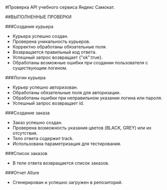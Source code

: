 #Проверка API учебного сервиса Яндекс Самокат.

##ВЫПОЛНЕННЫЕ ПРОВЕРКИ

###Создание курьера
- Курьера успешно создан.
- Проверена уникальность курьеров.
- Корректно обработаны обязательные поля.
- Возвращается правильный код ответа.
- Успешный запрос возвращает {"ok":true}.
- Обработаны возможные ошибки при создании пользователя с существующим логином.

###Логин курьера
- Курьер успешно авторизован.
- Обработаны обязательные поля для авторизации.
- Обработаны ошибки при неправильном указании логина или пароля.
- Успешный запрос возвращает id.

###Создание заказа
- Заказ успешно создан.
- Проверена возможность указания цветов (BLACK, GREY) или их отсутствия.
- Тело ответа содержит track.
- Использована параметризация для тестирования.

###Список заказов
- В теле ответа возвращается список заказов.

###Отчет Allure
- Сгенерирован и успешно загружен в репозиторий.